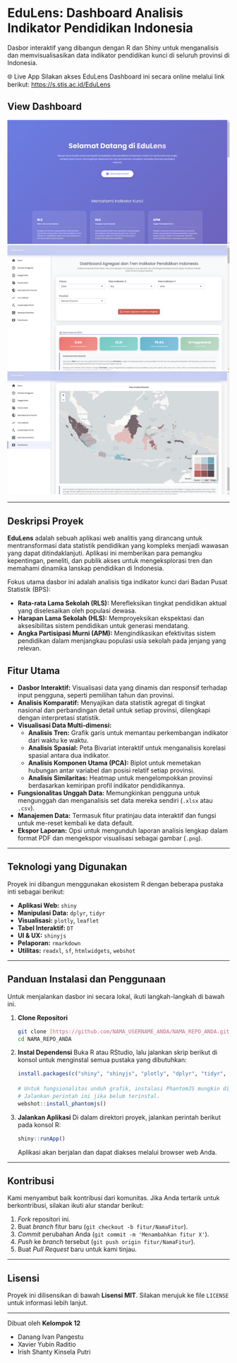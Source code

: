 # EduLens: Dashboard Analisis Indikator Pendidikan Indonesia

Dasbor interaktif yang dibangun dengan R dan Shiny untuk menganalisis dan memvisualisasikan data indikator pendidikan kunci di seluruh provinsi di Indonesia.

🌐 Live App
Silakan akses EduLens Dashboard ini secara online melalui link berikut:
https://s.stis.ac.id/EduLens

## View Dashboard
![Screenshot Dasbor EduLens](Main_View1.png)
![Screenshot Dasbor EduLens](Main_View2.png)
![Screenshot Dasbor EduLens](Main_View3.png)

---

## Deskripsi Proyek

**EduLens** adalah sebuah aplikasi web analitis yang dirancang untuk mentransformasi data statistik pendidikan yang kompleks menjadi wawasan yang dapat ditindaklanjuti. Aplikasi ini memberikan para pemangku kepentingan, peneliti, dan publik akses untuk mengeksplorasi tren dan memahami dinamika lanskap pendidikan di Indonesia.

Fokus utama dasbor ini adalah analisis tiga indikator kunci dari Badan Pusat Statistik (BPS):
* **Rata-rata Lama Sekolah (RLS):** Merefleksikan tingkat pendidikan aktual yang diselesaikan oleh populasi dewasa.
* **Harapan Lama Sekolah (HLS):** Memproyeksikan ekspektasi dan aksesibilitas sistem pendidikan untuk generasi mendatang.
* **Angka Partisipasi Murni (APM):** Mengindikasikan efektivitas sistem pendidikan dalam menjangkau populasi usia sekolah pada jenjang yang relevan.

## Fitur Utama

* **Dasbor Interaktif:** Visualisasi data yang dinamis dan responsif terhadap input pengguna, seperti pemilihan tahun dan provinsi.
* **Analisis Komparatif:** Menyajikan data statistik agregat di tingkat nasional dan perbandingan detail untuk setiap provinsi, dilengkapi dengan interpretasi statistik.
* **Visualisasi Data Multi-dimensi:**
    * **Analisis Tren:** Grafik garis untuk memantau perkembangan indikator dari waktu ke waktu.
    * **Analisis Spasial:** Peta Bivariat interaktif untuk menganalisis korelasi spasial antara dua indikator.
    * **Analisis Komponen Utama (PCA):** Biplot untuk memetakan hubungan antar variabel dan posisi relatif setiap provinsi.
    * **Analisis Similaritas:** Heatmap untuk mengelompokkan provinsi berdasarkan kemiripan profil indikator pendidikannya.
* **Fungsionalitas Unggah Data:** Memungkinkan pengguna untuk mengunggah dan menganalisis set data mereka sendiri (`.xlsx` atau `.csv`).
* **Manajemen Data:** Termasuk fitur pratinjau data interaktif dan fungsi untuk me-reset kembali ke data default.
* **Ekspor Laporan:** Opsi untuk mengunduh laporan analisis lengkap dalam format PDF dan mengekspor visualisasi sebagai gambar (`.png`).

---

## Teknologi yang Digunakan

Proyek ini dibangun menggunakan ekosistem R dengan beberapa pustaka inti sebagai berikut:
* **Aplikasi Web:** `shiny`
* **Manipulasi Data:** `dplyr`, `tidyr`
* **Visualisasi:** `plotly`, `leaflet`
* **Tabel Interaktif:** `DT`
* **UI & UX:** `shinyjs`
* **Pelaporan:** `rmarkdown`
* **Utilitas:** `readxl`, `sf`, `htmlwidgets`, `webshot`

---

## Panduan Instalasi dan Penggunaan

Untuk menjalankan dasbor ini secara lokal, ikuti langkah-langkah di bawah ini.

1.  **Clone Repositori**
    ```bash
    git clone [https://github.com/NAMA_USERNAME_ANDA/NAMA_REPO_ANDA.git](https://github.com/NAMA_USERNAME_ANDA/NAMA_REPO_ANDA.git)
    cd NAMA_REPO_ANDA
    ```

2.  **Instal Dependensi**
    Buka R atau RStudio, lalu jalankan skrip berikut di konsol untuk menginstal semua pustaka yang dibutuhkan:
    ```r
    install.packages(c("shiny", "shinyjs", "plotly", "dplyr", "tidyr", "readxl", "leaflet", "sf", "DT", "htmlwidgets", "webshot", "rmarkdown"))
    
    # Untuk fungsionalitas unduh grafik, instalasi PhantomJS mungkin diperlukan.
    # Jalankan perintah ini jika belum terinstal.
    webshot::install_phantomjs()
    ```

3.  **Jalankan Aplikasi**
    Di dalam direktori proyek, jalankan perintah berikut pada konsol R:
    ```r
    shiny::runApp()
    ```
    Aplikasi akan berjalan dan dapat diakses melalui browser web Anda.

---


## Kontribusi

Kami menyambut baik kontribusi dari komunitas. Jika Anda tertarik untuk berkontribusi, silakan ikuti alur standar berikut:
1.  *Fork* repositori ini.
2.  Buat *branch* fitur baru (`git checkout -b fitur/NamaFitur`).
3.  *Commit* perubahan Anda (`git commit -m 'Menambahkan fitur X'`).
4.  *Push* ke *branch* tersebut (`git push origin fitur/NamaFitur`).
5.  Buat *Pull Request* baru untuk kami tinjau.

---

## Lisensi

Proyek ini dilisensikan di bawah **Lisensi MIT**. Silakan merujuk ke file `LICENSE` untuk informasi lebih lanjut.

---

Dibuat oleh **Kelompok 12**
- Danang Ivan Pangestu
- Xavier Yubin Raditio
- Irish Shanty Kinsela Putri
